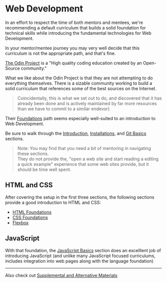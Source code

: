 # Web Development

In an effort to respect the time of both mentors and mentees, we're recommending a default curriculum that
builds a solid foundation for technical skills while introducing the fundamental technologies for Web Development.

In your mentor/mentee journey you may very well decide that this curriculum is not
the appropriate path, and that's fine.

<a href="https://www.theodinproject.com" target="_blank">The Odin Project</a> is a "High quality coding education created by an Open-Source community."

What we like about the Odin Project is that they are not attempting to do everything themselves. There
is a sizable community working to build a solid curriculum that references
some of the best sources on the Internet.

> Coincidentally, this is what we set out to do, and discovered that
> it has already been done and is actively maintained by far more resources than we have to commit to a similar endevor)

Their <a href="https://www.theodinproject.com/paths/foundations/courses/foundations" target="_blank">Foundations</a> path seems especially well-suited
to an introduction to Web Development.

Be sure to walk through the <a href="https://www.theodinproject.com/paths/foundations/courses/foundations" target="_blank">Introduction</a>, [Installations](https://www.theodinproject.com/paths/foundations/courses/foundations#installations), and [Git Basics](https://www.theodinproject.com/paths/foundations/courses/foundations#git-basics) sections.

> Note: You may find that you need a bit of mentoring in navigating these sections.  
> They do not provide the, "open a web site and start reading a editing a quick example" experience that
> some web sites provide, but it should be time well spent.

## HTML and CSS

After covering the setup in the first three sections, the following sections
provide a good introduction to HTML and CSS:

- <a href="https://www.theodinproject.com/paths/foundations/courses/foundations#html-foundations" target="_blank">HTML Foundations</a>
- <a href="https://www.theodinproject.com/paths/foundations/courses/foundations#css-foundations" target="_blank">CSS Foundations</a>
- <a href="https://www.theodinproject.com/paths/foundations/courses/foundations#flexbox" target="_blank">Flexbox</a>

## JavaScript

With that foundation, the <a href="https://www.theodinproject.com/paths/foundations/courses/foundations#javascript-basics" target="_blank">JavaScript Basics</a> section does an excelllent job of
introducing JavaScript (and unlike many JavaScript focused curriculums, includes integration
into web pages along with the language foundation)

---

Also check out [Supplemental and Alternative Materials](supplemental)
